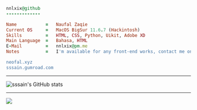 ```ruby
nnlxix@github
-------------

Name           =   Naufal Zaqie
Current OS     =   MacOS BigSur 11.6.7 (Hackintosh)
Skills         =   HTML, CSS, Python, Uikit, Adobe XD
Main Language  =   Bahasa, HTML
E-Mail         =   nnlxix@pm.me
Notes          =   I'm available for any front-end works, contact me on email.

neofal.xyz
sssain.gumroad.com

```
* * *
![sssain's GitHub stats](https://github-readme-stats.vercel.app/api/wakatime?username=sssain&theme=github_dark)
* * *
![](https://dcbadge.vercel.app/api/shield/658175780697669652)


